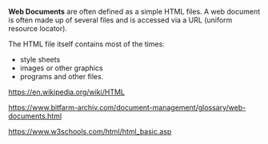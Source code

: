 **Web Documents** are often defined as a simple HTML files. A web document is often made up of several files and is accessed via a URL (uniform resource locator). 

The HTML file itself contains most of the times:
- style sheets
- images or other graphics
- programs and other files.


https://en.wikipedia.org/wiki/HTML

https://www.bitfarm-archiv.com/document-management/glossary/web-documents.html

https://www.w3schools.com/html/html_basic.asp